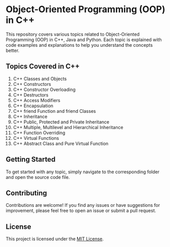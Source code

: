 # Object-Oriented Programming (OOP) in C++

This repository covers various topics related to Object-Oriented Programming (OOP) in C++, Java and Python. Each topic is explained with code examples and explanations to help you understand the concepts better.

## Topics Covered in C++

1. C++ Classes and Objects
2. C++ Constructors
3. C++ Constructor Overloading
4. C++ Destructors
5. C++ Access Modifiers
6. C++ Encapsulation
7. C++ friend Function and friend Classes
8. C++ Inheritance
9. C++ Public, Protected and Private Inheritance
10. C++ Multiple, Multilevel and Hierarchical Inheritance
11. C++ Function Overriding
12. C++ Virtual Functions
13. C++ Abstract Class and Pure Virtual Function

## Getting Started

To get started with any topic, simply navigate to the corresponding folder and open the source code file.

## Contributing

Contributions are welcome! If you find any issues or have suggestions for improvement, please feel free to open an issue or submit a pull request.

## License

This project is licensed under the [MIT License](LICENSE).

